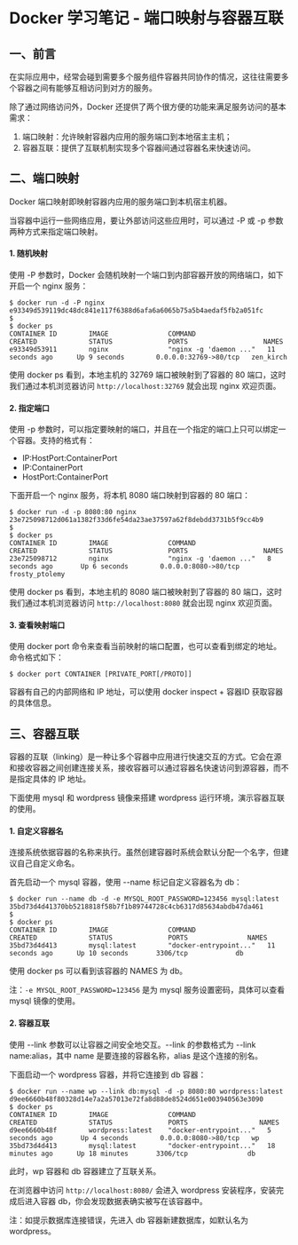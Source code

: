 # Docker 学习笔记 - 端口映射与容器互联


## 一、前言

在实际应用中，经常会碰到需要多个服务组件容器共同协作的情况，这往往需要多个容器之间有能够互相访问到对方的服务。

除了通过网络访问外，Docker 还提供了两个很方便的功能来满足服务访问的基本需求：
1. 端口映射：允许映射容器内应用的服务端口到本地宿主主机；
2. 容器互联：提供了互联机制实现多个容器间通过容器名来快速访问。


## 二、端口映射

Docker 端口映射即映射容器内应用的服务端口到本机宿主机器。

当容器中运行一些网络应用，要让外部访问这些应用时，可以通过 -P 或 -p 参数两种方式来指定端口映射。

#### 1. 随机映射

使用 -P 参数时，Docker 会随机映射一个端口到内部容器开放的网络端口，如下开启一个 nginx 服务：
```
$ docker run -d -P nginx
e93349d539119dc48dc841e117f6388d6afa6a6065b75a5b4aedaf5fb2a051fc
$ 
$ docker ps 
CONTAINER ID        IMAGE               COMMAND                  CREATED             STATUS              PORTS                   NAMES
e93349d53911        nginx               "nginx -g 'daemon ..."   11 seconds ago      Up 9 seconds        0.0.0.0:32769->80/tcp   zen_kirch
```

使用 docker ps 看到，本地主机的 32769 端口被映射到了容器的 80 端口，这时我们通过本机浏览器访问 `http://localhost:32769` 就会出现 nginx 欢迎页面。

#### 2. 指定端口

使用 -p 参数时，可以指定要映射的端口，并且在一个指定的端口上只可以绑定一个容器。支持的格式有：
- IP:HostPort:ContainerPort
- IP:ContainerPort
- HostPort:ContainerPort

下面开启一个 nginx 服务，将本机 8080 端口映射到容器的 80 端口：
```
$ docker run -d -p 8080:80 nginx
23e725098712d061a1382f33d6fe54da23ae37597a62f8debdd3731b5f9cc4b9
$ 
$ docker ps
CONTAINER ID        IMAGE               COMMAND                  CREATED             STATUS              PORTS                   NAMES
23e725098712        nginx               "nginx -g 'daemon ..."   8 seconds ago       Up 6 seconds        0.0.0.0:8080->80/tcp    frosty_ptolemy
```

使用 docker ps 看到，本地主机的 8080 端口被映射到了容器的 80 端口，这时我们通过本机浏览器访问 `http://localhost:8080` 就会出现 nginx 欢迎页面。

#### 3. 查看映射端口

使用 docker port 命令来查看当前映射的端口配置，也可以查看到绑定的地址。命令格式如下：
```
$ docker port CONTAINER [PRIVATE_PORT[/PROTO]]
```

容器有自己的内部网络和 IP 地址，可以使用 docker inspect + 容器ID 获取容器的具体信息。


## 三、容器互联

容器的互联（linking）是一种让多个容器中应用进行快速交互的方式。它会在源和接收容器之间创建连接关系，接收容器可以通过容器名快速访问到源容器，而不是指定具体的 IP 地址。

下面使用 mysql 和 wordpress 镜像来搭建 wordpress 运行环境，演示容器互联的使用。

#### 1. 自定义容器名

连接系统依据容器的名称来执行。虽然创建容器时系统会默认分配一个名字，但建议自己自定义命名。

首先启动一个 mysql 容器，使用 --name 标记自定义容器名为 db：
```
$ docker run --name db -d -e MYSQL_ROOT_PASSWORD=123456 mysql:latest
35bd73d4d41370bb5218818f58b7f1b89744728c4cb6317d85634abdb47da461
$ 
$ docker ps
CONTAINER ID        IMAGE               COMMAND                  CREATED             STATUS              PORTS               NAMES
35bd73d4d413        mysql:latest        "docker-entrypoint..."   11 seconds ago      Up 10 seconds       3306/tcp            db
```
使用 docker ps 可以看到该容器的 NAMES 为 db。

注：`-e MYSQL_ROOT_PASSWORD=123456` 是为 mysql 服务设置密码，具体可以查看 mysql 镜像的使用。

#### 2. 容器互联

使用 --link 参数可以让容器之间安全地交互。--link 的参数格式为 --link name:alias，其中 name 是要连接的容器名称，alias 是这个连接的别名。

下面启动一个 wordpress 容器，并将它连接到 db 容器：
```
$ docker run --name wp --link db:mysql -d -p 8080:80 wordpress:latest
d9ee6660b48f80328d14e7a2a57013e72fa8d88de8524d651e003940563e3090
$ docker ps 
CONTAINER ID        IMAGE               COMMAND                  CREATED             STATUS              PORTS                  NAMES
d9ee6660b48f        wordpress:latest    "docker-entrypoint..."   5 seconds ago       Up 4 seconds        0.0.0.0:8080->80/tcp   wp
35bd73d4d413        mysql:latest        "docker-entrypoint..."   18 minutes ago      Up 18 minutes       3306/tcp               db
```
此时，wp 容器和 db 容器建立了互联关系。

在浏览器中访问 `http://localhost:8080/` 会进入 wordpress 安装程序，安装完成后进入容器 db，你会发现数据表确实被写在该容器中。

注：如提示数据库连接错误，先进入 db 容器新建数据库，如默认名为 wordpress。
